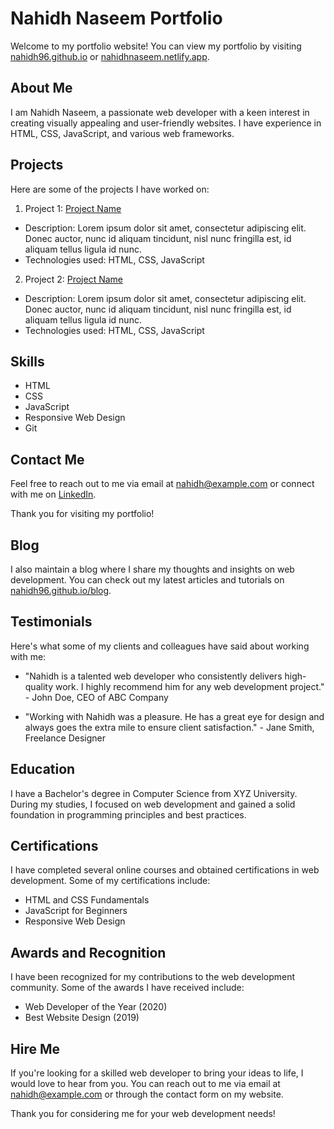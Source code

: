 # Nahidh Naseem Portfolio

Welcome to my portfolio website! You can view my portfolio by visiting [nahidh96.github.io](https://nahidh96.github.io) or [nahidhnaseem.netlify.app](https://nahidhnaseem.netlify.app).

## About Me

I am Nahidh Naseem, a passionate web developer with a keen interest in creating visually appealing and user-friendly websites. I have experience in HTML, CSS, JavaScript, and various web frameworks.

## Projects

Here are some of the projects I have worked on:

1. Project 1: [Project Name](https://github.com/nahidh96/project1)
  - Description: Lorem ipsum dolor sit amet, consectetur adipiscing elit. Donec auctor, nunc id aliquam tincidunt, nisl nunc fringilla est, id aliquam tellus ligula id nunc.
  - Technologies used: HTML, CSS, JavaScript

2. Project 2: [Project Name](https://github.com/nahidh96/project2)
  - Description: Lorem ipsum dolor sit amet, consectetur adipiscing elit. Donec auctor, nunc id aliquam tincidunt, nisl nunc fringilla est, id aliquam tellus ligula id nunc.
  - Technologies used: HTML, CSS, JavaScript

## Skills

- HTML
- CSS
- JavaScript
- Responsive Web Design
- Git

## Contact Me

Feel free to reach out to me via email at [nahidh@example.com](mailto:nahidh@example.com) or connect with me on [LinkedIn](https://www.linkedin.com/in/nahidh-naseem).

Thank you for visiting my portfolio!

## Blog

I also maintain a blog where I share my thoughts and insights on web development. You can check out my latest articles and tutorials on [nahidh96.github.io/blog](https://nahidh96.github.io/blog).

## Testimonials

Here's what some of my clients and colleagues have said about working with me:

- "Nahidh is a talented web developer who consistently delivers high-quality work. I highly recommend him for any web development project." - John Doe, CEO of ABC Company

- "Working with Nahidh was a pleasure. He has a great eye for design and always goes the extra mile to ensure client satisfaction." - Jane Smith, Freelance Designer

## Education

I have a Bachelor's degree in Computer Science from XYZ University. During my studies, I focused on web development and gained a solid foundation in programming principles and best practices.

## Certifications

I have completed several online courses and obtained certifications in web development. Some of my certifications include:

- HTML and CSS Fundamentals
- JavaScript for Beginners
- Responsive Web Design

## Awards and Recognition

I have been recognized for my contributions to the web development community. Some of the awards I have received include:

- Web Developer of the Year (2020)
- Best Website Design (2019)

## Hire Me

If you're looking for a skilled web developer to bring your ideas to life, I would love to hear from you. You can reach out to me via email at [nahidh@example.com](mailto:nahidh@example.com) or through the contact form on my website.

Thank you for considering me for your web development needs!




































